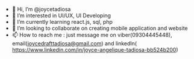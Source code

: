 - 👋 Hi, I’m @joycetadiosa
- 👀 I’m interested in UI/UX, UI Developing
- 🌱 I’m currently learning react.js, sql, php
- 💞️ I’m looking to collaborate on creating mobile application and website
- 📫 How to reach me : just message me on viber(09304445448), email(joycedrafttadiosa@gmail.com) and linkedIn( https://www.linkedin.com/in/joyce-angelique-tadiosa-bb524b200) 

<!---
joycetadiosa/joycetadiosa is a ✨ special ✨ repository because its `README.md` (this file) appears on your GitHub profile.
You can click the Preview link to take a look at your changes.
--->
